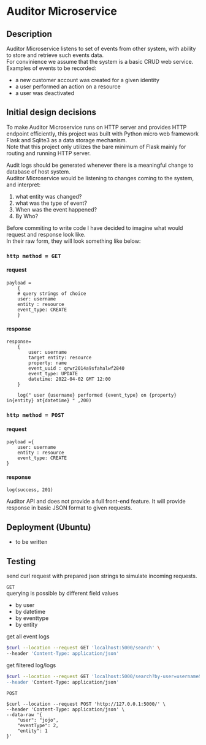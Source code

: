 # Auditor Microservice


## Description
Auditor Microservice listens to set of events from other system, with ability to store and retrieve such events data.\
For convinience we assume that the system is a basic CRUD web service.\
Examples of events to be recorded:

- a new customer account was created for a given identity
- a user performed an action on a resource
- a user was deactivated


## Initial design decisions
To make Auditor Microservice runs on HTTP server and provides HTTP endpoint efficiently, this project was built with Python micro web framework Flask and Sqlite3 as a data storage mechanism.\
Note that this project only utilizes the bare minimum of Flask mainly for routing and running HTTP server.

Audit logs should be generated whenever there is a meaningful change to database of host system.\
Auditor Microservice would be listening to changes coming to the system, and interpret:

1. what entity was changed?  
2. what was the type of event? 
3. When was the event happened? 
4. By Who?

Before commiting to write code I have decided to imagine what would request and response look like.\
In their raw form, they will look something like below:
### `http method = GET `
#### request

    payload =
        {
        # query strings of choice
        user: username
        entity : resource
        event_type: CREATE
        }

#### response

    response=
        {
            user: username
            target entity: resource
            property: name
            event_uuid : qrwr2014a9sfahalwf2840
            event_type: UPDATE
            datetime: 2022-04-02 GMT 12:00
        }

        log(" user {username} performed {event_type} on {property} in{entity} at{datetime} " ,200)




### `http method = POST`
#### request
    payload ={
        user: username
        entity : resource
        event_type: CREATE
    }

#### response

    log(success, 201)



Auditor API and does not provide a full front-end feature.
It will provide response in basic JSON format to given requests.


## Deployment (Ubuntu)
- to be written


## Testing
send curl request with prepared json strings to simulate incoming requests.

`GET`\
    querying is possible by different field values
  - by user 
  - by datetime
  - by eventtype
  - by entity


get all event logs
```bash
$curl --location --request GET 'localhost:5000/search' \
--header 'Content-Type: application/json'
```

get filtered log/logs
```bash
$curl --location --request GET 'localhost:5000/search?by-user=username&by-datetime=DD-MM-YY&by-event-type=update&by-target-entity=resource'' \
--header 'Content-Type: application/json'
```

`POST`
```
$curl --location --request POST 'http://127.0.0.1:5000/' \
--header 'Content-Type: application/json' \
--data-raw '{
    "user": "jojo",
    "eventType": 2,
    "entity": 1
}'
```
